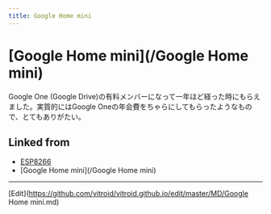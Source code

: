```yaml
---
title: Google Home mini
---
```

# [Google Home mini](/Google Home mini)

Google One (Google Drive)の有料メンバーになって一年ほど経った時にもらえました。実質的にはGoogle Oneの年会費をちゃらにしてもらったようなもので、とてもありがたい。





## Linked from

* [ESP8266](/ESP8266)
* [Google Home mini](/Google Home mini)


----

[Edit](https://github.com/vitroid/vitroid.github.io/edit/master/MD/Google Home mini.md)

